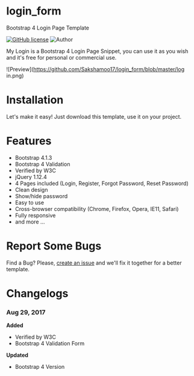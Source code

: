# login_form
Bootstrap 4 Login Page Template

[![GitHub license](https://img.shields.io/github/license/nauvalazhar/my-login.svg)](https://github.com/Sakshamoo17/login_form/blob/master/LICENSE)
![Author](https://img.shields.io/badge/author-%40saksham0017-blue.svg)

My Login is a Bootstrap 4 Login Page Snippet, you can use it as you wish and it's free for personal or commercial use.

![Preview](https://github.com/Sakshamoo17/login_form/blob/master/log in.png)

# Installation
Let's make it easy! Just download this template, use it on your project.

# Features
- Bootstrap 4.1.3
- Bootstrap 4 Validation
- Verified by W3C
- jQuery 1.12.4
- 4 Pages included (Login, Register, Forgot Password, Reset Password)
- Clean design
- Show/hide password
- Easy to use
- Cross-browser compatibility (Chrome, Firefox, Opera, IE11, Safari)
- Fully responsive
- and more ...
# Report Some Bugs
Find a Bug? Please, [create an issue](https://github.com/Sakshamoo17/login_form/issues) and we'll fix it together for a better template.

# Changelogs
### Aug 29, 2017
  **Added**
  * Verified by W3C
  * Bootstrap 4 Validation Form

  **Updated**
  * Bootstrap 4 Version


